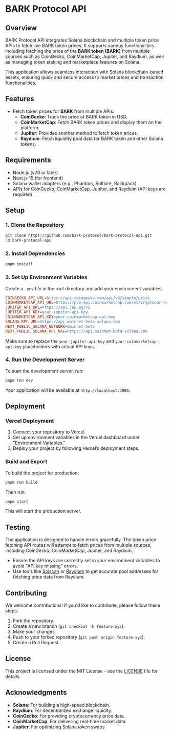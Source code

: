 # BARK Protocol API

## Overview

BARK Protocol API integrates Solana blockchain and multiple token price APIs to fetch live BARK token prices. It supports various functionalities including fetching the price of the **BARK token (BARK)** from multiple sources such as CoinGecko, CoinMarketCap, Jupiter, and Raydium, as well as managing token staking and marketplace features on Solana.

This application allows seamless interaction with Solana blockchain-based assets, ensuring quick and secure access to market prices and transaction functionalities.

## Features

- Fetch token prices for **BARK** from multiple APIs:
  - **CoinGecko**: Track the price of BARK token in USD.
  - **CoinMarketCap**: Fetch BARK token prices and display them on the platform.
  - **Jupiter**: Provides another method to fetch token prices.
  - **Raydium**: Fetch liquidity pool data for BARK token and other Solana tokens.


## Requirements

- Node.js (v20 or later)
- Next.js 15 (for frontend)
- Solana wallet adapters (e.g., Phantom, Solflare, Backpack)
- APIs for CoinGecko, CoinMarketCap, Jupiter, and Raydium (API keys are required)

## Setup

### 1. Clone the Repository

```bash
git clone https://github.com/bark-protocol/bark-protocol-api.git
cd bark-protocol-api
```

### 2. Install Dependencies

```bash
pnpm install
```

### 3. Set Up Environment Variables

Create a `.env` file in the root directory and add your environment variables:

```ini
COINGECKO_API_URL=https://api.coingecko.com/api/v3/simple/price
COINMARKETCAP_API_URL=https://pro-api.coinmarketcap.com/v1/cryptocurrency/listings/latest
JUPITER_API_URL=https://api.jup.ag/v1
JUPITER_API_KEY=your-jupiter-api-key
COINMARKETCAP_API_KEY=your-coinmarketcap-api-key
SOLANA_RPC_URL=https://api.mainnet-beta.solana.com
NEXT_PUBLIC_SOLANA_NETWORK=mainnet-beta
NEXT_PUBLIC_SOLANA_RPC_URL=https://api.mainnet-beta.solana.com
```

Make sure to replace the `your-jupiter-api-key` and `your-coinmarketcap-api-key` placeholders with actual API keys.

### 4. Run the Development Server

To start the development server, run:

```bash
pnpm run dev
```

Your application will be available at `http://localhost:3000`.

## Deployment

### Vercel Deployment

1. Connect your repository to Vercel.
2. Set up environment variables in the Vercel dashboard under "Environment Variables."
3. Deploy your project by following Vercel’s deployment steps.

### Build and Export

To build the project for production:

```bash
pnpm run build
```

Then run:

```bash
pnpm start
```

This will start the production server.

## Testing

The application is designed to handle errors gracefully. The token price fetching API routes will attempt to fetch prices from multiple sources, including CoinGecko, CoinMarketCap, Jupiter, and Raydium.

- Ensure the API keys are correctly set in your environment variables to avoid "API key missing" errors.
- Use tools like [Solscan](https://solscan.io) or [Raydium](https://raydium.io) to get accurate pool addresses for fetching price data from Raydium.

## Contributing

We welcome contributions! If you'd like to contribute, please follow these steps:

1. Fork the repository.
2. Create a new branch (`git checkout -b feature-xyz`).
3. Make your changes.
4. Push to your forked repository (`git push origin feature-xyz`).
5. Create a Pull Request.

## License

This project is licensed under the MIT License - see the [LICENSE](LICENSE) file for details.

## Acknowledgments

- **Solana**: For building a high-speed blockchain.
- **Raydium**: For decentralized exchange liquidity.
- **CoinGecko**: For providing cryptocurrency price data.
- **CoinMarketCap**: For delivering real-time market data.
- **Jupiter**: For optimizing Solana token swaps.
```